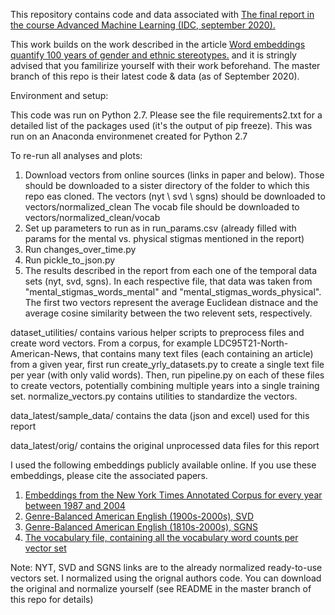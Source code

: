 This repository contains code and data associated with [The final report in the course Advanced Machine Learning (IDC, september 2020).](https://github.com/Amannor/EmbeddingDynamicStereotypes/blob/final-proj-temporal-social-stigmas/temporal_changes_in_social_stigmas.pdf) 

This work builds on the work described in the article [Word embeddings quantify 100 years of gender and ethnic stereotypes.](http://gargnikhil.com/files/pdfs/GSJZ18_embedstereotypes.pdf) and it is stringly advised that you familirize yourself with their work beforehand. The master branch of this repo is their latest code & data (as  of September 2020).

Environment and setup:

This code was run on Python 2.7. Please see the file requirements2.txt for a detailed list of the packages used (it's the output of pip freeze). This was run on an Anaconda environmenet created for Python 2.7


To re-run all analyses and plots:

1. Download vectors from online sources (links in paper and below).
   Those should be downloaded to a sister directory of the folder to which this repo eas cloned.
   The vectors (nyt \ svd \ sgns) should be downloaded to vectors/normalized_clean
   The vocab file should be downloaded to vectors/normalized_clean/vocab
2. Set up parameters to run as in run_params.csv (already filled with params for the mental vs. physical stigmas mentioned in the report)
3. Run changes_over_time.py
4. Run pickle_to_json.py
5. The results described in the report from each one of the temporal data sets (nyt, svd, sgns). In each respective file, that data was taken from "mental_stigmas_words_mental" and "mental_stigmas_words_physical". The first two vectors represent the average Euclidean distnace and the average cosine similarity between the two relevent sets, respectively. 

dataset_utilities/ contains various helper scripts to preprocess files and create word vectors. From a corpus, for example LDC95T21-North-American-News, that contains many text files (each containing an article) from a given year, first run create_yrly_datasets.py to create a single text file per year (with only valid words). Then, run pipeline.py on each of these files to create vectors, potentially combining multiple years into a single training set. normalize_vectors.py contains utilities to standardize the vectors.

data_latest/sample_data/ contains the data (json and excel) used for this report


data_latest/orig/ contains the original unprocessed data files for this report

I used the following embeddings publicly available online. If you use these embeddings, please cite the associated papers.


1. [Embeddings from the New York Times Annotated Corpus for every year between 1987 and 2004](https://drive.google.com/file/d/1JNy19NfBwNj5JWj71UipA-zrFVIsYp1p/view?usp=sharing)
2. [Genre-Balanced American English (1900s-2000s), SVD](https://drive.google.com/file/d/1YajeJU2tQOG6GEgX_HXe8uOBveFxDjcc/view?usp=sharing)
3. [Genre-Balanced American English (1810s-2000s), SGNS](https://drive.google.com/file/d/1HdSxw_un9en7G14Kkm38d2ko0uSrSL0A/view?usp=sharing)
4. [The vocabulary file, containing all the vocabulary word counts per vector set](https://drive.google.com/file/d/1nK9u3v6ln_6ObEJmRxWRkEUS2xHSDmgl/view?usp=sharing)


Note: NYT, SVD and SGNS links are to the already normalized ready-to-use vectors set. I normalized using the orignal authors code. You can download the original and normalize yourself (see README in the master branch of this repo for details)




